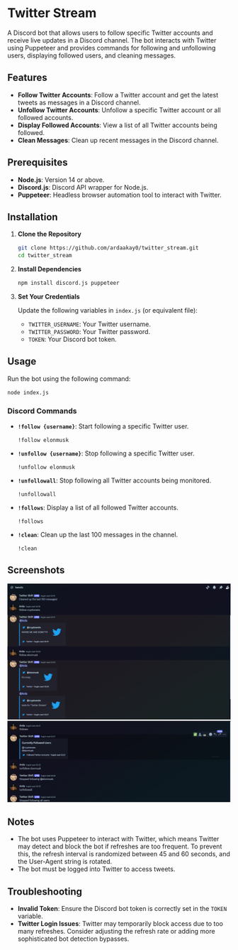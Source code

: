 
# Twitter Stream

A Discord bot that allows users to follow specific Twitter accounts and receive live updates in a Discord channel. The bot interacts with Twitter using Puppeteer and provides commands for following and unfollowing users, displaying followed users, and cleaning messages.

## Features

- **Follow Twitter Accounts**: Follow a Twitter account and get the latest tweets as messages in a Discord channel.
- **Unfollow Twitter Accounts**: Unfollow a specific Twitter account or all followed accounts.
- **Display Followed Accounts**: View a list of all Twitter accounts being followed.
- **Clean Messages**: Clean up recent messages in the Discord channel.

## Prerequisites

- **Node.js**: Version 14 or above.
- **Discord.js**: Discord API wrapper for Node.js.
- **Puppeteer**: Headless browser automation tool to interact with Twitter.

## Installation

1. **Clone the Repository**

   ```bash
   git clone https://github.com/ardaakay0/twitter_stream.git
   cd twitter_stream
   ```

2. **Install Dependencies**

   ```bash
   npm install discord.js puppeteer
   ```

3. **Set Your Credentials**
   
   Update the following variables in `index.js` (or equivalent file):
   - `TWITTER_USERNAME`: Your Twitter username.
   - `TWITTER_PASSWORD`: Your Twitter password.
   - `TOKEN`: Your Discord bot token.

## Usage

Run the bot using the following command:

```bash
node index.js
```

### Discord Commands

- **`!follow {username}`**: Start following a specific Twitter user. 
  ```
  !follow elonmusk
  ```

- **`!unfollow {username}`**: Stop following a specific Twitter user. 
  ```
  !unfollow elonmusk
  ```

- **`!unfollowall`**: Stop following all Twitter accounts being monitored.
  ```
  !unfollowall
  ```

- **`!follows`**: Display a list of all followed Twitter accounts.
  ```
  !follows
  ```

- **`!clean`**: Clean up the last 100 messages in the channel.
  ```
  !clean
  ```


## Screenshots
![](./screenshot_1.png)
![](./screenshot_2.png)


## Notes

- The bot uses Puppeteer to interact with Twitter, which means Twitter may detect and block the bot if refreshes are too frequent. To prevent this, the refresh interval is randomized between 45 and 60 seconds, and the User-Agent string is rotated.
- The bot must be logged into Twitter to access tweets.



## Troubleshooting

- **Invalid Token**: Ensure the Discord bot token is correctly set in the `TOKEN` variable.
- **Twitter Login Issues**: Twitter may temporarily block access due to too many refreshes. Consider adjusting the refresh rate or adding more sophisticated bot detection bypasses.




